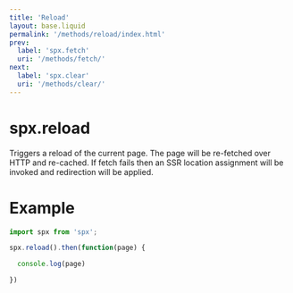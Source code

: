 ```yaml
---
title: 'Reload'
layout: base.liquid
permalink: '/methods/reload/index.html'
prev:
  label: 'spx.fetch'
  uri: '/methods/fetch/'
next:
  label: 'spx.clear'
  uri: '/methods/clear/'
---
```


# spx.reload

Triggers a reload of the current page. The page will be re-fetched over HTTP and re-cached. If fetch fails then an SSR location assignment will be invoked and redirection will be applied.

# Example

<!--prettier-ignore-->
```js
import spx from 'spx';

spx.reload().then(function(page) {

  console.log(page)

})


```
